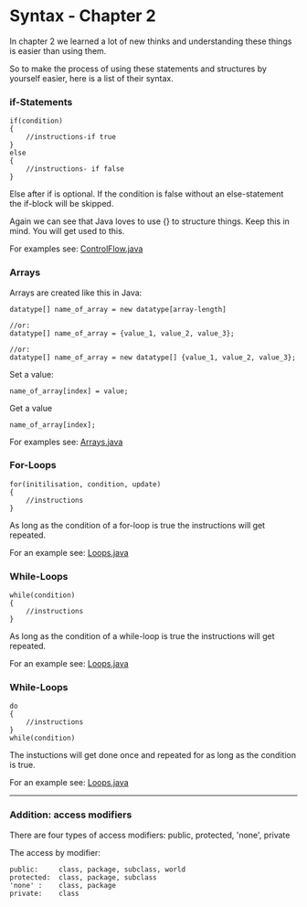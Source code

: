 # Syntax - Chapter 2


In chapter 2 we learned a lot of new thinks and understanding these things is easier than using them. 

So to make the process of using these statements and structures by yourself easier, here is a list of their syntax.
### if-Statements
````
if(condition)
{
    //instructions-if true
}
else
{
    //instructions- if false 
}

````

Else after if is optional. If the condition is false without an else-statement the if-block will be skipped.

Again we can see that Java loves to use {} to structure things. Keep this in mind. You will get used to this. 

For examples see: [ControlFlow.java](.ControlFlow.java)
### Arrays

Arrays are created like this in Java: 
    
    datatype[] name_of_array = new datatype[array-length]
    
    //or: 
    datatype[] name_of_array = {value_1, value_2, value_3};
    
    //or: 
    datatype[] name_of_array = new datatype[] {value_1, value_2, value_3};

Set a value:

    name_of_array[index] = value; 

Get a value 

    name_of_array[index];

For examples see: [Arrays.java](Arrays.java)

### For-Loops

````
for(initilisation, condition, update)
{
    //instructions
}
````
As long as the condition of a for-loop is true the instructions will get repeated. 

For an example see: [Loops.java](Loops.java)

### While-Loops

````
while(condition)
{
    //instructions
}
````
As long as the condition of a while-loop is true the instructions will get repeated.

For an example see: [Loops.java](Loops.java)

### While-Loops

````
do 
{
    //instructions
}
while(condition)

````
The instuctions will get done once and repeated for as long as the condition is true.

For an example see: [Loops.java](Loops.java)

--- 

### Addition: access modifiers

There are four types of access modifiers:
public, protected, 'none', private

The access by modifier:

    public:     class, package, subclass, world 
    protected:  class, package, subclass
    'none' :    class, package
    private:    class


